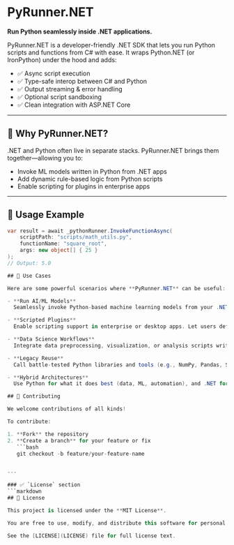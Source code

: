 # PyRunner.NET

**Run Python seamlessly inside .NET applications.**

PyRunner.NET is a developer-friendly .NET SDK that lets you run Python scripts and functions from C# with ease. It wraps Python.NET (or IronPython) under the hood and adds:
- ✅ Async script execution
- ✅ Type-safe interop between C# and Python
- ✅ Output streaming & error handling
- ✅ Optional script sandboxing
- ✅ Clean integration with ASP.NET Core

---

## 🚀 Why PyRunner.NET?

.NET and Python often live in separate stacks. PyRunner.NET brings them together—allowing you to:
- Invoke ML models written in Python from .NET apps
- Add dynamic rule-based logic from Python scripts
- Enable scripting for plugins in enterprise apps

---

## 🔧 Usage Example

```csharp
var result = await _pythonRunner.InvokeFunctionAsync(
    scriptPath: "scripts/math_utils.py",
    functionName: "square_root",
    args: new object[] { 25 }
);
// Output: 5.0

## 🔧 Use Cases

Here are some powerful scenarios where **PyRunner.NET** can be useful:

- **Run AI/ML Models**  
  Seamlessly invoke Python-based machine learning models from your .NET applications without rewriting them in C#.

- **Scripted Plugins**  
  Enable scripting support in enterprise or desktop apps. Let users define logic using Python scripts that your .NET app can run dynamically.

- **Data Science Workflows**  
  Integrate data preprocessing, visualization, or analysis scripts written in Python as part of your data pipeline in .NET.

- **Legacy Reuse**  
  Call battle-tested Python libraries and tools (e.g., NumPy, Pandas, SciPy) from C# without porting them to .NET.

- **Hybrid Architectures**  
  Use Python for what it does best (data, ML, automation), and .NET for enterprise backend, UI, or API hosting.

## 🤝 Contributing

We welcome contributions of all kinds!

To contribute:

1. **Fork** the repository  
2. **Create a branch** for your feature or fix  
   ```bash
   git checkout -b feature/your-feature-name


---

### ✅ `License` section
```markdown
## 📜 License

This project is licensed under the **MIT License**.

You are free to use, modify, and distribute this software for personal or commercial use.

See the [LICENSE](LICENSE) file for full license text.
